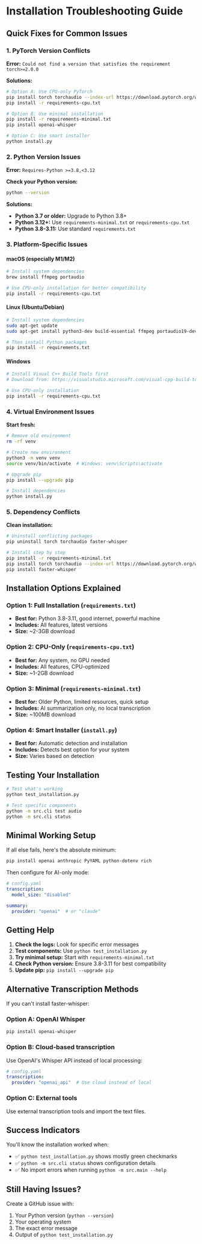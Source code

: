 # Installation Troubleshooting Guide

## Quick Fixes for Common Issues

### 1. PyTorch Version Conflicts

**Error:** `Could not find a version that satisfies the requirement torch>=2.0.0`

**Solutions:**
```bash
# Option A: Use CPU-only PyTorch
pip install torch torchaudio --index-url https://download.pytorch.org/whl/cpu
pip install -r requirements-cpu.txt

# Option B: Use minimal installation
pip install -r requirements-minimal.txt
pip install openai-whisper

# Option C: Use smart installer
python install.py
```

### 2. Python Version Issues

**Error:** `Requires-Python >=3.8,<3.12`

**Check your Python version:**
```bash
python --version
```

**Solutions:**
- **Python 3.7 or older:** Upgrade to Python 3.8+
- **Python 3.12+:** Use `requirements-minimal.txt` or `requirements-cpu.txt`
- **Python 3.8-3.11:** Use standard `requirements.txt`

### 3. Platform-Specific Issues

#### macOS (especially M1/M2)
```bash
# Install system dependencies
brew install ffmpeg portaudio

# Use CPU-only installation for better compatibility
pip install -r requirements-cpu.txt
```

#### Linux (Ubuntu/Debian)
```bash
# Install system dependencies
sudo apt-get update
sudo apt-get install python3-dev build-essential ffmpeg portaudio19-dev libasound2-dev

# Then install Python packages
pip install -r requirements.txt
```

#### Windows
```bash
# Install Visual C++ Build Tools first
# Download from: https://visualstudio.microsoft.com/visual-cpp-build-tools/

# Use CPU-only installation
pip install -r requirements-cpu.txt
```

### 4. Virtual Environment Issues

**Start fresh:**
```bash
# Remove old environment
rm -rf venv

# Create new environment
python3 -m venv venv
source venv/bin/activate  # Windows: venv\Scripts\activate

# Upgrade pip
pip install --upgrade pip

# Install dependencies
python install.py
```

### 5. Dependency Conflicts

**Clean installation:**
```bash
# Uninstall conflicting packages
pip uninstall torch torchaudio faster-whisper

# Install step by step
pip install -r requirements-minimal.txt
pip install torch torchaudio --index-url https://download.pytorch.org/whl/cpu
pip install faster-whisper
```

## Installation Options Explained

### Option 1: Full Installation (`requirements.txt`)
- **Best for:** Python 3.8-3.11, good internet, powerful machine
- **Includes:** All features, latest versions
- **Size:** ~2-3GB download

### Option 2: CPU-Only (`requirements-cpu.txt`)
- **Best for:** Any system, no GPU needed
- **Includes:** All features, CPU-optimized
- **Size:** ~1-2GB download

### Option 3: Minimal (`requirements-minimal.txt`)
- **Best for:** Older Python, limited resources, quick setup
- **Includes:** AI summarization only, no local transcription
- **Size:** ~100MB download

### Option 4: Smart Installer (`install.py`)
- **Best for:** Automatic detection and installation
- **Includes:** Detects best option for your system
- **Size:** Varies based on detection

## Testing Your Installation

```bash
# Test what's working
python test_installation.py

# Test specific components
python -m src.cli test audio
python -m src.cli status
```

## Minimal Working Setup

If all else fails, here's the absolute minimum:

```bash
pip install openai anthropic PyYAML python-dotenv rich
```

Then configure for AI-only mode:
```yaml
# config.yaml
transcription:
  model_size: "disabled"

summary:
  provider: "openai"  # or "claude"
```

## Getting Help

1. **Check the logs:** Look for specific error messages
2. **Test components:** Use `python test_installation.py`
3. **Try minimal setup:** Start with `requirements-minimal.txt`
4. **Check Python version:** Ensure 3.8-3.11 for best compatibility
5. **Update pip:** `pip install --upgrade pip`

## Alternative Transcription Methods

If you can't install faster-whisper:

### Option A: OpenAI Whisper
```bash
pip install openai-whisper
```

### Option B: Cloud-based transcription
Use OpenAI's Whisper API instead of local processing:
```yaml
# config.yaml
transcription:
  provider: "openai_api"  # Use cloud instead of local
```

### Option C: External tools
Use external transcription tools and import the text files.

## Success Indicators

You'll know the installation worked when:
- ✅ `python test_installation.py` shows mostly green checkmarks
- ✅ `python -m src.cli status` shows configuration details
- ✅ No import errors when running `python -m src.main --help`

## Still Having Issues?

Create a GitHub issue with:
1. Your Python version (`python --version`)
2. Your operating system
3. The exact error message
4. Output of `python test_installation.py`